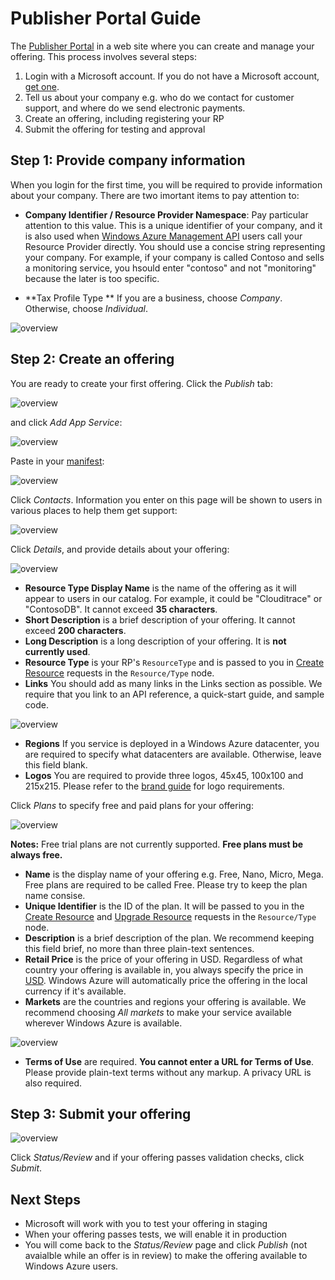 Publisher Portal Guide
===
The [Publisher Portal](http://publish.marketplace.windowsazure.com) in a web site where you can create and manage your offering. This process involves several steps:

1. Login with a Microsoft account. If you do not have a Microsoft account, [get one](http://go.microsoft.com/fwlink/p/?LinkID=238657).
2. Tell us about your company e.g. who do we contact for customer support, and where do we send electronic payments.
3. Create an offering, including registering your RP
4. Submit the offering for testing and approval

Step 1: Provide company information
---
When you login for the first time, you will be required to provide information about your company. There are two imortant items to pay attention to:

* **Company Identifier / Resource Provider Namespace**: Pay particular attention to this value. This is a unique identifier of your company, and it is also used when [Windows Azure Management API](http://msdn.microsoft.com/en-us/library/windowsazure/ee460799.aspx) users call your Resource Provider directly. You should use a concise string representing your company. For example, if your company is called Contoso and sells a monitoring service, you hsould enter "contoso" and not "monitoring" because the later is too specific.

* **Tax Profile Type ** If you are a business, choose _Company_. Otherwise, choose _Individual_.

![overview](https://raw.github.com/WindowsAzure/azure-resource-provider-sdk/master/docs/images/publishing-portal-10.png)

Step 2: Create an offering
---
You are ready to create your first offering. Click the _Publish_ tab:

![overview](https://raw.github.com/WindowsAzure/azure-resource-provider-sdk/master/docs/images/publishing-portal-09.png)

and click _Add App Service_:

![overview](https://raw.github.com/WindowsAzure/azure-resource-provider-sdk/master/docs/images/publishing-portal-08.png)

Paste in your [manifest](https://github.com/WindowsAzure/azure-resource-provider-sdk/tree/master/docs/manifest.md):

![overview](https://raw.github.com/WindowsAzure/azure-resource-provider-sdk/master/docs/images/publishing-portal-07.png)

Click _Contacts_. Information you enter on this page will be shown to users in various places to help them get support:

![overview](https://raw.github.com/WindowsAzure/azure-resource-provider-sdk/master/docs/images/publishing-portal-06.png)

Click _Details_, and provide details about your offering:

![overview](https://raw.github.com/WindowsAzure/azure-resource-provider-sdk/master/docs/images/publishing-portal-05.png)

* **Resource Type Display Name** is the name of the offering as it will appear to users in our catalog. For example, it could be "Clouditrace" or "ContosoDB". It cannot exceed **35 characters**.
* **Short Description** is a brief description of your offering. It cannot exceed **200 characters**.
* **Long Description** is a long description of your offering. It is **not currently used**.
* **Resource Type** is your RP's `ResourceType` and is passed to you in [Create Resource](https://github.com/WindowsAzure/azure-resource-provider-sdk/tree/master/docs/api-resource-create.md) requests in the `Resource/Type` node.
* **Links** You should add as many links in the Links section as possible. We require that you link to an API reference, a quick-start guide, and sample code.

![overview](https://raw.github.com/WindowsAzure/azure-resource-provider-sdk/master/docs/images/publishing-portal-04.png)

* **Regions** If you service is deployed in a Windows Azure datacenter, you are required to specify what datacenters are available. Otherwise, leave this field blank.
* **Logos** You are required to provide three logos, 45x45, 100x100 and 215x215. Please refer to the [brand guide](https://github.com/WindowsAzure/azure-resource-provider-sdk/tree/master/docs/brand-guide.md) for logo requirements.

Click _Plans_ to specify free and paid plans for your offering:

![overview](https://raw.github.com/WindowsAzure/azure-resource-provider-sdk/master/docs/images/publishing-portal-03.png)

**Notes:** Free trial plans are not currently supported. **Free plans must be always free.**

* **Name** is the display name of your offering e.g. Free, Nano, Micro, Mega. Free plans are required to be called Free. Please try to keep the plan name consise.
* **Unique Identifier** is the ID of the plan. It will be passed to you in the [Create Resource](https://github.com/WindowsAzure/azure-resource-provider-sdk/tree/master/docs/api-resource-create.md) and [Upgrade Resource](https://github.com/WindowsAzure/azure-resource-provider-sdk/tree/master/docs/api-resource-upgrade.md) requests in the `Resource/Type` node.
* **Description** is a brief description of the plan. We recommend keeping this field brief, no more than three plain-text sentences.
* **Retail Price** is the price of your offering in USD. Regardless of what country your offering is available in, you always specify the price in [USD](http://en.wikipedia.org/wiki/United_States_dollar). Windows Azure will automatically price the offering in the local currency if it's available.
* **Markets** are the countries and regions your offering is available. We recommend choosing _All markets_ to make your service available wherever Windows Azure is available.

![overview](https://raw.github.com/WindowsAzure/azure-resource-provider-sdk/master/docs/images/publishing-portal-02.png)

* **Terms of Use** are required. **You cannot enter a URL for Terms of Use**. Please provide plain-text terms without any markup. A privacy URL is also required.

Step 3: Submit your offering
---

![overview](https://raw.github.com/WindowsAzure/azure-resource-provider-sdk/master/docs/images/publishing-portal-01.png)

Click _Status/Review_ and if your offering passes validation checks, click _Submit_.

Next Steps
---

* Microsoft will work with you to test your offering in staging
* When your offering passes tests, we will enable it in production
* You will come back to the _Status/Review_ page and click _Publish_ (not avaialble while an offer is in review) to make the offering available to Windows Azure users.
